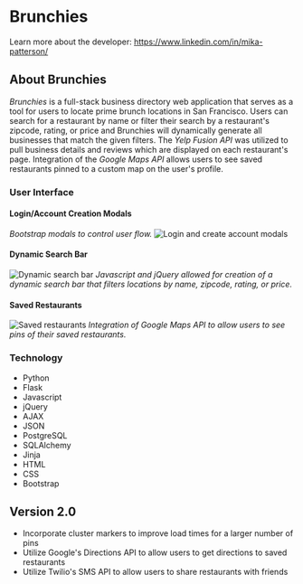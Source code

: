 # Brunchies

Learn more about the developer: https://www.linkedin.com/in/mika-patterson/

## About Brunchies
*Brunchies* is a full-stack business directory web application that serves as a tool for users to locate prime brunch locations in San Francisco.  Users can search for a restaurant by name or filter their search by a restaurant's zipcode, rating, or price and Brunchies will dynamically generate all businesses that match the given filters. The *Yelp Fusion API* was utilized to pull business details and reviews which are displayed on each restaurant's page. Integration of the *Google Maps API* allows users to see saved restaurants pinned to a custom map on the user's profile.

### User Interface
#### Login/Account Creation Modals
*Bootstrap modals to control user flow.*
![Login and create account modals](https://github.com/mknp21/brunchies/blob/1658c5ffd98817fb473f0d7827169ba6e86237b4/static/img/ezgif.com-gif-maker.gif "Modals")

#### Dynamic Search Bar
![Dynamic search bar](https://github.com/mknp21/brunchies/blob/main/static/img/SearchBar.gif "Search Bar") *Javascript and jQuery allowed for creation of a dynamic search bar that filters locations by name, zipcode, rating, or price.*

#### Saved Restaurants
![Saved restaurants](https://github.com/mknp21/brunchies/blob/main/static/img/SavetoMap.gif "Saved Restaurants") *Integration of Google Maps API to allow users to see pins of their saved restaurants.*

### Technology
* Python
* Flask
* Javascript
* jQuery
* AJAX
* JSON
* PostgreSQL
* SQLAlchemy
* Jinja
* HTML
* CSS
* Bootstrap


## Version 2.0
* Incorporate cluster markers to improve load times for a larger number of pins
* Utilize Google's Directions API to allow users to get directions to saved restaurants
* Utilize Twilio's SMS API to allow users to share restaurants with friends